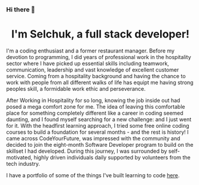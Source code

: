 ### Hi there 👋

  
<div id="header" align="center">
  <h1 >
    I'm Selchuk, a full stack developer!
  </h1>
</div>

I'm a coding enthusiast and a former restaurant manager. Before my devotion to programming, I did years of professional work in the hospitality sector where I have picked up essential skills including teamwork, communication, leadership and vast knowledge of excellent customer service. Coming from a hospitality background and having the chance to work with people from all different walks of life has equipt me having strong peoples skill, a formidable work ethic and perseverance.

After Working in Hospitality for so long, knowing the job inside out had posed a mega comfort zone for me. The idea of leaving this comfortable place for something completely different like a career in coding seemed daunting, and I found myself searching for a new challenge:  and I just went for it. With the headfirst learning approach, I tried some free online coding courses to build a foundation for several months - and the rest is history! I came across CodeYourFuture, was impressed with the community and decided to join the eight-month Software Developer program to build on the skillset I had developed. During this journey, I was surrounded by self-motivated, highly driven individuals daily supported by volunteers from the tech industry.

I have a portfolio of some of the things I've built learning to code [here](https://selchuk-karakus.vercel.app/).

